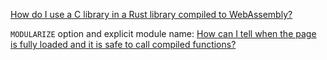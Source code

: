 
[How do I use a C library in a Rust library compiled to WebAssembly?](https://stackoverflow.com/questions/51666736/how-do-i-use-a-c-library-in-a-rust-library-compiled-to-webassembly/51804070#51804070)

`MODULARIZE` option and explicit module name: [How can I tell when the page is fully loaded and it is safe to call compiled functions?](https://emscripten.org/docs/getting_started/FAQ.html)